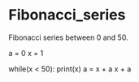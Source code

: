 # Fibonacci_series
Fibonacci series between 0 and 50.


a  = 0
x = 1

while(x < 50):
  print(x)
  a = x + a
  x + a
